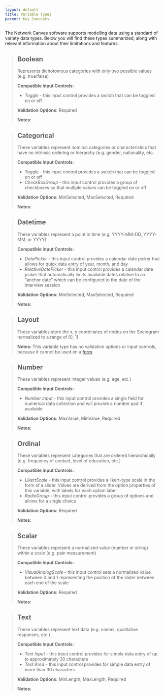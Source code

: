 ```yaml
---
layout: default
title: Variable Types
parent: Key Concepts
---
```


The Network Canvas software supports modelling data using a standard of variety data types. Below you will find these types summarized, along with relevant information about their limitations and features.

> ## Boolean
> Represents dichotomous categories with only two possible values (e.g. true/false)
>
> **Compatible Input Controls:** 
> - _Toggle_ - this input control provides a switch that can be toggled on or off
>
> **Validation Options:** Required
>
> **Notes:**



> ## Categorical
> These variables represent nominal categories or characteristics that have no intrinsic ordering or hierarchy (e.g. gender, nationality, etc.
>
> **Compatible Input Controls:** 
> - _Toggle_ - this input control provides a switch that can be toggled on or off
> - _CheckBoxGroup_ - this input control provides a group of checkboxes so that multiple values can be toggled on or off
>
> **Validation Options:** MinSelected, MaxSelected, Required
>
> **Notes:**


> ## Datetime
> These variables represent a point in time (e.g. YYYY-MM-DD, YYYY-MM, or YYYY)
>
> **Compatible Input Controls:** 
> - _DatePicker_ - this input control provides a calendar date picker that allows for quick data entry of year, month, and day
> - _RelativeDatePicker_ - this input control provides a calendar date picker that automatically limits available dates relative to an “anchor date” which can be configured to the date of the interview session
>
> **Validation Options:** MinSelected, MaxSelected, Required
>
> **Notes:**


> ## Layout
> These variables store the x, y coordinates of nodes on the Sociogram normalized to a range of [0, 1]
>
> **Notes:**
> This variable type has no validation options or input controls, because it cannot be used on a [form](./forms.md).

> ## Number
> These variables represent integer values (e.g. age, etc.)
>
> **Compatible Input Controls:** 
> - _Number Input_ - this input control provides a single field for numerical data collection and will provide a number pad if available
>
> **Validation Options:** MaxValue, MinValue, Required
>
> **Notes:**


> ## Ordinal
> These variables represent categories that are ordered hierarchically (e.g. frequency of contact, level of education, etc.)
>
> **Compatible Input Controls:** 
> - _LikertScale_ - this input control provides a likert-type scale in the form of a slider. Values are derived from the option properties of this variable, with labels for each option label
> - _RadioGroup_ - this input control provides a group of options and allows for a single choice
>
> **Validation Options:** Required
>
> **Notes:**


> ## Scalar
> These variables represent a normalized value (number or string) within a scale (e.g. pain measurement)
>
> **Compatible Input Controls:** 
> - _VisualAnalogScale_ - this input control sets a normalized value between 0 and 1 representing the position of the slider between each end of the scale
>
> **Validation Options:** Required
>
> **Notes:**


> ## Text
> These variables represent text data (e.g. names, qualitative responses, etc.)
>
> **Compatible Input Controls:** 
> - _Text Input_ - this input control provides for simple data entry of up to approximately 30 characters
> - _Text Area_ - this input control provides for simple data entry of more than 30 characters
>
> **Validation Options:** MinLength, MaxLength, Required
>
> **Notes:**
